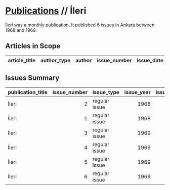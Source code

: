# [Publications](firstlevel_publications.md) // İleri

İleri was a monthly publication. It published 6 issues in Ankara between 1968 and 1969.

## Articles in Scope

| article_title   | author_type   | author   | issue_number   | issue_date   | pages   |
|-----------------|---------------|----------|----------------|--------------|---------|

## Issues Summary

| publication_title   |   issue_number | issue_type    |   issue_year |   issue_month |   issue_day |   printing_house_name |
|:--------------------|---------------:|:--------------|-------------:|--------------:|------------:|----------------------:|
| İleri               |              2 | regular issue |         1968 |            12 |          10 |                   nan |
| İleri               |              1 | regular issue |         1968 |           nan |         nan |                   nan |
| İleri               |              3 | regular issue |         1969 |             1 |         nan |                   nan |
| İleri               |              4 | regular issue |         1969 |             3 |          11 |                   nan |
| İleri               |              5 | regular issue |         1969 |             5 |          23 |                   nan |
| İleri               |              6 | regular issue |         1969 |             6 |          16 |                   nan |